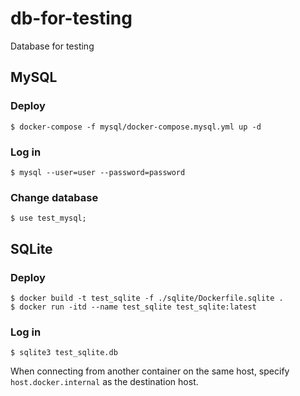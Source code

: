 # db-for-testing
Database for testing
## MySQL
### Deploy
```
$ docker-compose -f mysql/docker-compose.mysql.yml up -d
```
### Log in
```
$ mysql --user=user --password=password
```
### Change database
```
$ use test_mysql;
```
## SQLite
### Deploy
```
$ docker build -t test_sqlite -f ./sqlite/Dockerfile.sqlite .
$ docker run -itd --name test_sqlite test_sqlite:latest
```
### Log in
```
$ sqlite3 test_sqlite.db
```
When connecting from another container on the same host, specify `host.docker.internal` as the destination host.
